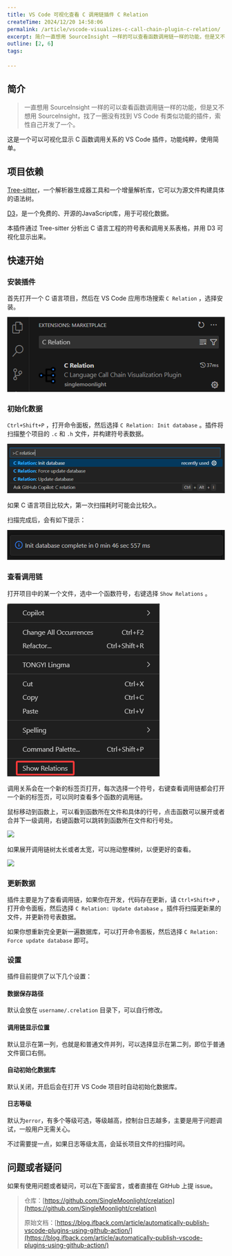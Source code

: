 ```yaml
---
title: VS Code 可视化查看 C 调用链插件 C Relation
createTime: 2024/12/20 14:58:06
permalink: /article/vscode-visualizes-c-call-chain-plugin-c-relation/
excerpt: 简介一直想用 SourceInsight 一样的可以查看函数调用链一样的功能，但是又不想用 SourceInsight，找了一圈没有找到 VS Code 有类似功能的插件，索性自己开发了一个。这是一个可以可视化显示 C 函数调用关系的 VS Code 插件，功能纯粹，使用简单。项目依赖Tree...
outline: [2, 6]
tags:

---
```

## 简介
> 一直想用 SourceInsight 一样的可以查看函数调用链一样的功能，但是又不想用 SourceInsight，找了一圈没有找到 VS Code 有类似功能的插件，索性自己开发了一个。
>

这是一个可以可视化显示 C 函数调用关系的 VS Code 插件，功能纯粹，使用简单。

## 项目依赖
[Tree-sitter](https://tree-sitter.github.io/tree-sitter/)，一个解析器生成器工具和一个增量解析库，它可以为源文件构建具体的语法树。

[D3](https://d3js.org/)，是一个免费的、开源的JavaScript库，用于可视化数据。

本插件通过 Tree-sitter 分析出 C 语言工程的符号表和调用关系表格，并用 D3 可视化显示出来。

## 快速开始
### 安装插件
首先打开一个 C 语言项目，然后在 VS Code 应用市场搜索 `C Relation` ，选择安装。

![](../../.vuepress/public/images/1736431443588-7b48ab69-c314-4419-adae-f5ffe54ecba6.png)

### 初始化数据
`Ctrl+Shift+P` ，打开命令面板，然后选择 `C Relation: Init database` 。插件将扫描整个项目的 `.c` 和 `.h` 文件，并构建符号表数据。

![](../../.vuepress/public/images/1736432083740-230cd092-f6c3-4705-a18f-39c2069f6a21.png)

如果 C 语言项目比较大，第一次扫描耗时可能会比较久。

扫描完成后，会有如下提示：

![](../../.vuepress/public/images/1736432174911-2bf643d3-8c19-4c57-a374-1f661dc74f6b.png)

### 查看调用链
打开项目中的某一个文件，选中一个函数符号，右键选择 `Show Relations` 。

![](../../.vuepress/public/images/1736432330647-246bf99a-89b9-45de-bcb7-791b0f3acf9c.png)

调用关系会在一个新的标签页打开，每次选择一个符号，右键查看调用链都会打开一个新的标签页，可以同时查看多个函数的调用链。

鼠标移动到函数上，可以看到函数所在文件和具体的行号，点击函数可以展开或者合并下一级调用，右键函数可以跳转到函数所在文件和行号处。

![](../../.vuepress/public/images/1736432383138-4d1e8350-a1e1-482b-9909-99aaab3b25f4.gif)

如果展开调用链树太长或者太宽，可以拖动整棵树，以便更好的查看。

![](../../.vuepress/public/images/1736432761105-0d3b376d-e85e-4f54-99ae-5b9fbffcbac1.gif)

### 更新数据
插件主要是为了查看调用链，如果你在开发，代码存在更新，请 `Ctrl+Shift+P` ，打开命令面板，然后选择 `C Relation: Update database` 。插件将扫描更新果的文件，并更新符号表数据。

如果你想重新完全更新一遍数据库，可以打开命令面板，然后选择 `C Relation: Force update database` 即可。

### 设置
插件目前提供了以下几个设置：

#### 数据保存路径
默认会放在 `username/.crelation` 目录下，可以自行修改。

#### 调用链显示位置
默认显示在第一列，也就是和普通文件并列，可以选择显示在第二列，即位于普通文件窗口右侧。

#### 自动初始化数据库
默认关闭，开启后会在打开 VS Code 项目时自动初始化数据库。

#### 日志等级
默认为`error`，有多个等级可选，等级越高，控制台日志越多，主要是用于问题调试，一般用户无需关心。

不过需要提一点，如果日志等级太高，会延长项目文件的扫描时间。

## 问题或者疑问
如果有使用问题或者疑问，可以在下面留言，或者直接在 GitHub 上提 issue。

> 仓库：[https://github.com/SingleMoonlight/crelation](https://github.com/SingleMoonlight/crelation)
>
> 原始文档：[https://blog.ifback.com/article/automatically-publish-vscode-plugins-using-github-action/](https://blog.ifback.com/article/automatically-publish-vscode-plugins-using-github-action/)
>

